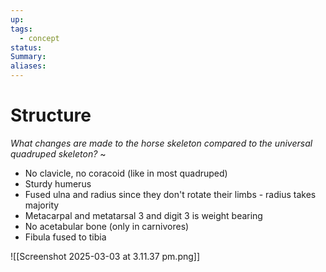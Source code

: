 ```yaml
---
up: 
tags:
  - concept
status: 
Summary:
aliases:
---
```

# Structure
*What changes are made to the horse skeleton compared to the universal quadruped skeleton?*
~
- No clavicle, no coracoid (like in most quadruped)
- Sturdy humerus
- Fused ulna and radius since they don't rotate their limbs - radius takes majority
- Metacarpal and metatarsal 3 and digit 3 is weight bearing
- No acetabular bone (only in carnivores)
- Fibula fused to tibia

![[Screenshot 2025-03-03 at 3.11.37 pm.png]]
